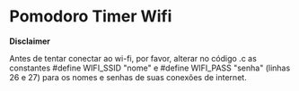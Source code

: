# Pomodoro Timer Wifi
**Disclaimer**

Antes de tentar conectar ao wi-fi, por favor, alterar no código .c as constantes #define WIFI_SSID "nome" e #define WIFI_PASS "senha" (linhas 26 e 27) para os nomes e senhas de suas conexões de internet.
